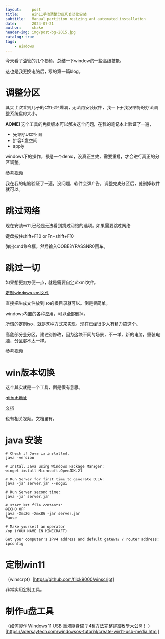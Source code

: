 ```yaml
---
layout:     post
title:      Win11手动调整分区和自动化安装
subtitle:   Manual partition resizing and automated installation
date:       2024-07-21
author:     shake
header-img: img/post-bg-2015.jpg
catalog: true
tags:
    - Windows
---
```


今天看了油管的几个视频，总结一下window的一些高级技能。

这也是我更换电脑后，写的第一篇blog。

# 调整分区

其实上次看到儿子的c盘已经爆满，无法再安装软件，我一下子我没啥好的办法调整系统盘的大小。

**AOMEI** 这个工具的免费版本可以解决这个问题，在我的笔记本上验证了一遍，

* 先缩小D盘空间
* 扩容C盘空间
* apply

windows下的操作，都是一个demo，没真正生效，需要重启，才会进行真正的分区调整。

[参考视频](https://www.youtube.com/watch?v=HV_KQ5mWG7g&ab_channel=%E8%B1%AA%E5%AE%A2%E5%B9%AB)

我在我的电脑验证了一遍，没问题。软件会弹广告，调整完成分区后，就删掉软件就可以。

# 跳过网络

现在安装wi11,已经是无法看到跳过网络的选项。如果需要跳过网络

键盘按住shift+F10 or Fn+shift+F10

弹出cmd命令框，然后输入OOBEBYPASSNRO回车。


# 跳过一切

如果想更加方便一点，就是需要自定义xml文件。

[定制windows xml文件](https://schneegans.de/windows/unattend-generator/)

直接把生成文件放到iso的根目录就可以。倒是很简单。

windows内置的各种应用，可以全部删掉。

所谓的定制iso，就是这种方式来实现。现在已经很少人有精力搞这个。

高危部分是分区，建议别修改，因为这块不同的场景，不一样，新的电脑，重装电脑，分区都不太一样。

[参考视频](https://www.youtube.com/watch?v=OaMpdzkfsQU&t=2s&ab_channel=%E5%B0%8F%E5%8F%8B%E7%8E%A9%E9%9B%BB%E8%85%A6)


# win版本切换

这个其实就是一个工具，倒是很有意思。

[github地址](https://github.com/TGSAN/CMWTAT_Digital_Edition)

[文档](https://cyber.suma.tw/windows-home-upgrade/)

也有相关视频。文档里有。

# java 安装

```
# Check if Java is installed:
java -version

# Install Java using Windows Package Manager:
winget install Microsoft.OpenJDK.21

# Run Server for first time to generate EULA:
java -jar server.jar --nogui

# Run Server second time:
java -jar server.jar

# start.bat file contents:
@ECHO OFF
java -Xms2G -Xmx8G -jar server.jar
Pause

# Make yourself an operator
/op (YOUR NAME IN MINECRAFT)

Get your computer's IPv4 address and default gateway / router address:
ipconfig

```

# 定制win11

（winscript）[https://github.com/flick9000/winscript]

非常实用定制工具。

# 制作u盘工具

（如何製作 Windows 11 USB 重灌隨身碟？4種方法完整詳細教學大公開！
）[https://adersaytech.com/windowsos-tutorial/create-win11-usb-media.html]